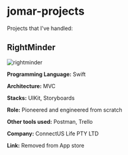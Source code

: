 # jomar-projects

Projects that I've handled:

## RightMinder
![rightminder](https://user-images.githubusercontent.com/51106488/201519414-135ecb53-9083-48ab-87a5-8d800265bdfa.png)

**Programming Language:** Swift

**Architecture:** MVC

**Stacks:** UIKit, Storyboards

**Role:** Pioneered and engineered from scratch

**Other tools used:** Postman, Trello

**Company:** ConnectUS Life PTY LTD

**Link:** Removed from App store
